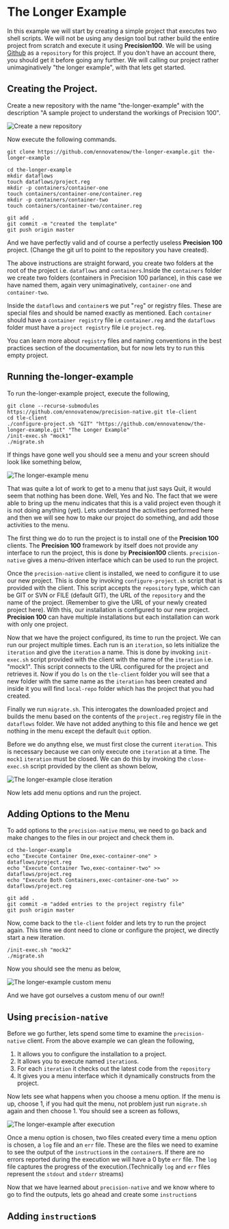# The Longer Example
In this example we will start by creating a simple project that executes two shell scripts. We will not be using any design tool but rather build the entire project from scratch and execute it using **Precision100**. We will be using [Github](https://github.com) as a `repository` for this project. If you don't have an account there, you should get it before going any further. We will calling our project rather unimaginatively "the longer example", with that lets get started.

## Creating the Project.
Create a new repository with the name "the-longer-example" with the description "A sample project to understand the workings of Precision 100". 

![Create a new repository](./images/create-repository.png)

Now execute the following commands.
```
git clone https://github.com/ennovatenow/the-longer-example.git the-longer-example

cd the-longer-example
mkdir dataflows
touch dataflows/project.reg
mkdir -p containers/container-one
touch containers/container-one/container.reg
mkdir -p containers/container-two
touch containers/container-two/container.reg

git add .
git commit -m "created the template"
git push origin master
```
And we have perfectly valid and of course a perfectly useless **Precision 100** project. (Change the git url to point to the repository you have created). 


The above instructions are straight forward, you create two folders at the root of the project i.e. `dataflows` and `containers`.Inside the `containers` folder we create two folders (containers in Precision 100 parlance), in this case we have named them, again very unimaginatively, `container-one` and `container-two`. 

Inside the `dataflows` and `container`s we put "`reg`" or registry files. These are special files and should be named exactly as mentioned. Each `container` should have a `container registry` file i.e `container.reg` and the `dataflows` folder must have a `project registry` file i.e `project.reg`. 

You can learn more about `registry` files and naming conventions in the best practices section of the documentation, but for now lets try to run this empty project.

## Running the-longer-example
To run the-longer-example project, execute the following,
```
git clone --recurse-submodules https://github.com/ennovatenow/precision-native.git tle-client
cd tle-client
./configure-project.sh "GIT" "https://github.com/ennovatenow/the-longer-example.git" "The Longer Example"
/init-exec.sh "mock1"
./migrate.sh
```

If things have gone well you should see a menu and your screen should look like something below,

![The longer-example menu](./images/the-longer-example-menu.png)

That was quite a lot of work to get to a menu that just says Quit, it would seem that nothing has been done. Well, Yes and No. The fact that we were able to bring up the menu indicates that this is a valid project even though it is not doing anything (yet). Lets understand the activities performed here and then we will see how to make our project do something, and add those activities to the menu.

The first thing we do to run the project is to install one of the **Precision 100** clients. The **Precision 100** framework by itself does not provide any interface to run the project, this is done by **Precision100** clients. `precision-native` gives a menu-driven interface which can be used to run the project. 

Once the `precision-native` client is installed, we need to configure it to use our new project. This is done by invoking `configure-project.sh` script that is provided with the client. This script accepts the `repository` type, which can be GIT or SVN or FILE (default GIT), the URL of the `repository` and the name of the project. (Remember to give the URL of your newly created project here). With this, our installation is configured to our new project. **Precision 100** can have multiple installations but each installation can work with only one project.

Now that we have the project configured, its time to run the project. We can run our project multiple times. Each run is an `iteration`, so lets initialize the `iteration` and give the `iteration` a name. This is done by invoking `init-exec.sh` script provided with the client with the name of the `iteration` i.e. "mock1". This script connects to the URL configured for the project and retrieves it. Now if you do `ls` on the `tle-client` folder you will see that a new folder with the same name as the `iteration` has been created and inside it you will find `local-repo` folder which has the project that you had created.

Finally we run `migrate.sh`. This interogates the downloaded project and builds the menu based on the contents of the `project.reg` registry file in the `dataflows` folder. We have not added anything to this file and hence we get nothing in the menu except the default `Quit` option.

Before we do anythng else, we must first close the current `iteration`. This is necessary because we can only execute one `iteration` at a time. The `mock1` `iteration` must be closed. We can do this by invoking the `close-exec.sh` script provided by the client as shown below,

![The longer-example close iteration](./images/the-longer-example-close-iteration.png)

Now lets add menu options and run the project.

## Adding Options to the Menu
To add options to the `precision-native` menu, we need to go back and make changes to the files in our project and check them in. 

```
cd the-longer-example
echo "Execute Container One,exec-container-one" > dataflows/project.reg
echo "Execute Container Two,exec-container-two" >> dataflows/project.reg
echo "Execute Both Containers,exec-container-one-two" >> dataflows/project.reg

git add .
git commit -m "added entries to the project registry file"
git push origin master

```


Now, come back to the `tle-client` folder and lets try to run the project again. This time we dont need to clone or configure the project, we directly start a new iteration.

```
/init-exec.sh "mock2"
./migrate.sh
```

Now you should see the menu as below,

![The longer-example custom menu](./images/the-longer-example-custom-menu.png)

And we have got ourselves a custom menu of our own!!

## Using `precision-native`
Before we go further, lets spend some time to examine the `precision-native` client. From the above example we can glean the following,
1. It allows you to configure the installation to a project.
2. It allows you to execute named `iteration`s.
3. For each `iteration` it checks out the latest code from the `repository`
4. It gives you a menu interface which it dynamically constructs from the project.

Now lets see what happens when you choose a menu option. If the menu is up, choose 1, if you had quit the menu, not problem just run `migrate.sh` again and then choose 1. You should see a screen as follows,

![The longer-example after execution](./images/the-longer-example-after-execution.png)

Once a menu option is chosen, two files created every time a menu option is chosen, a `log` file and an `err` file. These are the files we need to examine to see the output of the `instruction`s in the `container`s. If there are no errors reported during the execution we will have a 0 byte `err` file. The `log` file captures the progress of the execution.(Technically `log` and `err` files represent the `stdout` and `stderr` streams)

Now that we have learned about `precision-native` and we know where to go to find the outputs, lets go ahead and create some `instruction`s

## Adding `instruction`s
